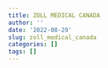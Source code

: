 ```yaml
---
title: ZOLL MEDICAL CANADA
author: ''
date: '2022-08-29'
slug: zoll_medical_canada
categories: []
tags: []
---
```

